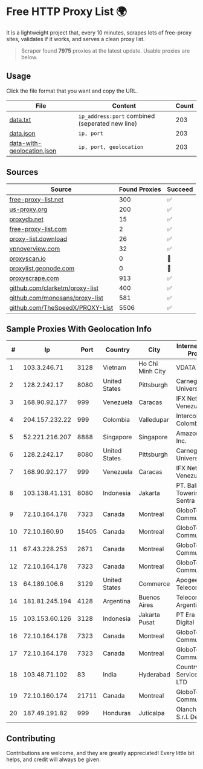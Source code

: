 
# Free HTTP Proxy List 🌍

It is a lightweight project that, every 10 minutes, scrapes lots of free-proxy sites, validates if it works, and serves a clean proxy list.


> Scraper found **7975** proxies at the latest update. Usable proxies are below.

## Usage

Click the file format that you want and copy the URL.


|File|Content|Count|
|----|-------|-----|
|[data.txt](https://raw.githubusercontent.com/themiralay/Proxy-List-World/master/data.txt)|`ip_address:port` combined (seperated new line)|203|
|[data.json](https://raw.githubusercontent.com/themiralay/Proxy-List-World/master/data.json)|`ip, port`|203|
|[data-with-geolocation.json](https://raw.githubusercontent.com/themiralay/Proxy-List-World/master/data-with-geolocation.json)|`ip, port, geolocation`|203|

## Sources

|Source|Found Proxies|Succeed|
|------|-------------|-------|
|[free-proxy-list.net](https://free-proxy-list.net)|300|✅|
|[us-proxy.org](https://www.us-proxy.org)|200|✅|
|[proxydb.net](http://proxydb.net)|15|✅|
|[free-proxy-list.com](https://free-proxy-list.com/?page=&port=&type%5B%5D=http&type%5B%5D=https&up_time=0&search=Search)|2|✅|
|[proxy-list.download](https://www.proxy-list.download/HTTP)|26|✅|
|[vpnoverview.com](https://vpnoverview.com/privacy/anonymous-browsing/free-proxy-servers)|32|✅|
|[proxyscan.io](https://www.proxyscan.io)|0|🚫|
|[proxylist.geonode.com](https://proxylist.geonode.com/api/proxy-list?limit=300&page=1&sort_by=lastChecked&sort_type=desc&protocols=http,https)|0|🚫|
|[proxyscrape.com](https://api.proxyscrape.com/v2/?request=displayproxies&protocol=http&timeout=10000&country=all&ssl=all&anonymity=all)|913|✅|
|[github.com/clarketm/proxy-list](https://raw.githubusercontent.com/clarketm/proxy-list/master/proxy-list-raw.txt)|400|✅|
|[github.com/monosans/proxy-list](https://raw.githubusercontent.com/monosans/proxy-list/main/proxies/http.txt)|581|✅|
|[github.com/TheSpeedX/PROXY-List](https://raw.githubusercontent.com/TheSpeedX/PROXY-List/master/http.txt)|5506|✅|


## Sample Proxies With Geolocation Info

|#|Ip|Port|Country|City|Internet Service Provider|
|-|--|----|-------|----|-------------------------|
|1|103.3.246.71|3128|Vietnam|Ho Chi Minh City|VDATA|
|2|128.2.242.17|8080|United States|Pittsburgh|Carnegie Mellon University|
|3|168.90.92.177|999|Venezuela|Caracas|IFX Networks Venezuela C.A.|
|4|204.157.232.22|999|Colombia|Valledupar|Intercol Colombia|
|5|52.221.216.207|8888|Singapore|Singapore|Amazon.com, Inc.|
|6|128.2.242.17|8080|United States|Pittsburgh|Carnegie Mellon University|
|7|168.90.92.177|999|Venezuela|Caracas|IFX Networks Venezuela C.A.|
|8|103.138.41.131|8080|Indonesia|Jakarta|PT. Bali Towerindo Sentra|
|9|72.10.164.178|7323|Canada|Montreal|GloboTech Communications|
|10|72.10.160.90|15405|Canada|Montreal|GloboTech Communications|
|11|67.43.228.253|2671|Canada|Montreal|GloboTech Communications|
|12|72.10.164.178|7323|Canada|Montreal|GloboTech Communications|
|13|64.189.106.6|3129|United States|Commerce|Apogee Telecom Inc.|
|14|181.81.245.194|4128|Argentina|Buenos Aires|Telecom Argentina S.A.|
|15|103.153.60.126|3128|Indonesia|Jakarta Pusat|PT Era Awan Digital|
|16|72.10.164.178|7323|Canada|Montreal|GloboTech Communications|
|17|72.10.164.178|7323|Canada|Montreal|GloboTech Communications|
|18|103.48.71.102|83|India|Hyderabad|Country Online Services PVT LTD|
|19|72.10.160.174|21711|Canada|Montreal|GloboTech Communications|
|20|187.49.191.82|999|Honduras|Juticalpa|Olancho NET S.r.l. De C.V.|



## Contributing

Contributions are welcome, and they are greatly appreciated! Every
little bit helps, and credit will always be given.

